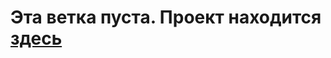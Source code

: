 # Эта ветка пуста. Проект находится <a href='https://github.com/RareMashiro/ReactCourse/tree/main-hw'>здесь</a>
